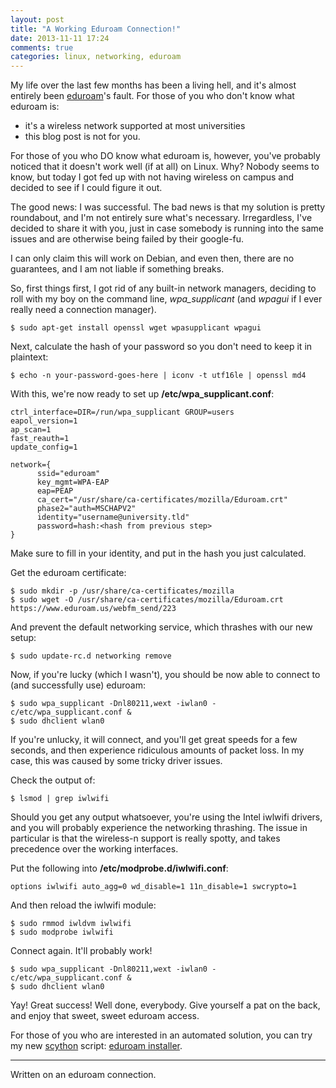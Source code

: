 ```yaml
---
layout: post
title: "A Working Eduroam Connection!"
date: 2013-11-11 17:24
comments: true
categories: linux, networking, eduroam
---
```


My life over the last few months has been a living hell, and it's almost entirely been [eduroam]'s fault. For those of you who don't know what eduroam is: 

* it's a wireless network supported at most universities
* this blog post is not for you.

[eduroam]: https://www.eduroam.org/

For those of you who DO know what eduroam is, however, you've probably noticed that it doesn't work well (if at all) on Linux. Why? Nobody seems to know, but today I got fed up with not having wireless on campus and decided to see if I could figure it out.

The good news: I was successful. The bad news is that my solution is pretty roundabout, and I'm not entirely sure what's necessary. Irregardless, I've decided to share it with you, just in case somebody is running into the same issues and are otherwise being failed by their google-fu.

I can only claim this will work on Debian, and even then, there are no guarantees, and I am not liable if something breaks.

So, first things first, I got rid of any built-in network managers, deciding to roll with my boy on the command line, *wpa_supplicant* (and *wpagui* if I ever really need a connection manager). 

    $ sudo apt-get install openssl wget wpasupplicant wpagui

Next, calculate the hash of your password so you don't need to keep it in plaintext:

    $ echo -n your-password-goes-here | iconv -t utf16le | openssl md4

With this, we're now ready to set up **/etc/wpa_supplicant.conf**:

    ctrl_interface=DIR=/run/wpa_supplicant GROUP=users
    eapol_version=1
    ap_scan=1
    fast_reauth=1
    update_config=1

    network={
          ssid="eduroam"
          key_mgmt=WPA-EAP
          eap=PEAP
          ca_cert="/usr/share/ca-certificates/mozilla/Eduroam.crt"
          phase2="auth=MSCHAPV2"
          identity="username@university.tld"
          password=hash:<hash from previous step>
    }
    
Make sure to fill in your identity, and put in the hash you just calculated.

Get the eduroam certificate:

    $ sudo mkdir -p /usr/share/ca-certificates/mozilla
    $ sudo wget -O /usr/share/ca-certificates/mozilla/Eduroam.crt https://www.eduroam.us/webfm_send/223
    
And prevent the default networking service, which thrashes with our new setup:

    $ sudo update-rc.d networking remove

Now, if you're lucky (which I wasn't), you should be now able to connect to (and successfully use) eduroam:

    $ sudo wpa_supplicant -Dnl80211,wext -iwlan0 -c/etc/wpa_supplicant.conf &
    $ sudo dhclient wlan0

If you're unlucky, it will connect, and you'll get great speeds for a few seconds, and then experience ridiculous amounts of packet loss. In my case, this was caused by some tricky driver issues.

Check the output of:

    $ lsmod | grep iwlwifi

Should you get any output whatsoever, you're using the Intel iwlwifi drivers, and you will probably experience the networking thrashing. The issue in particular is that the wireless-n support is really spotty, and takes precedence over the working interfaces.
    
Put the following into **/etc/modprobe.d/iwlwifi.conf**:

    options iwlwifi auto_agg=0 wd_disable=1 11n_disable=1 swcrypto=1

And then reload the iwlwifi module:

    $ sudo rmmod iwldvm iwlwifi
    $ sudo modprobe iwlwifi
    
Connect again. It'll probably work!

    $ sudo wpa_supplicant -Dnl80211,wext -iwlan0 -c/etc/wpa_supplicant.conf &
    $ sudo dhclient wlan0
    
Yay! Great success! Well done, everybody. Give yourself a pat on the back, and enjoy that sweet, sweet eduroam access.

For those of you who are interested in an automated solution, you can try my new [scython] script: [eduroam installer].

[scython]: https://github.com/Paamayim/scython
[eduroam installer]: https://github.com/Paamayim/scython/blob/master/scripts/eduroam.scy

---

Written on an eduroam connection.